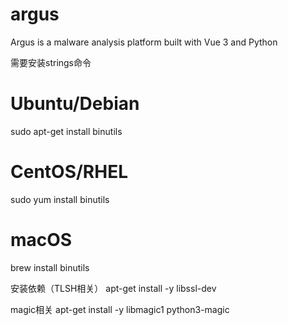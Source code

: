 # argus
Argus is a malware analysis platform built with Vue 3 and Python


需要安装strings命令 
# Ubuntu/Debian
sudo apt-get install binutils

# CentOS/RHEL
sudo yum install binutils

# macOS
brew install binutils


安装依赖（TLSH相关）
apt-get install -y libssl-dev

magic相关
apt-get install -y libmagic1 python3-magic